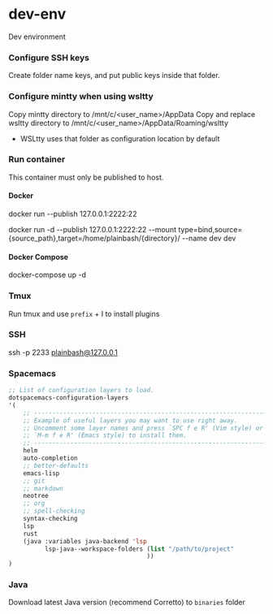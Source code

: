 # dev-env

Dev environment 

### Configure SSH keys
Create folder name keys, and put public keys inside that folder.

### Configure mintty when using wsltty
Copy mintty directory to /mnt/c/<user_name>/AppData
Copy and replace wsltty directory to /mnt/c/<user_name>/AppData/Roaming/wsltty
  * WSLtty uses that folder as configuration location by default

### Run container 
This container must only be published to host.

#### Docker
docker run --publish 127.0.0.1:2222:22

docker run -d --publish  127.0.0.1:2222:22 --mount type=bind,source={source_path},target=/home/plainbash/{directory}/ --name dev dev 

#### Docker Compose
docker-compose up -d

### Tmux
Run tmux and use `prefix` + I to install plugins

### SSH
ssh -p 2233 plainbash@127.0.0.1

### Spacemacs
```lisp
;; List of configuration layers to load.
dotspacemacs-configuration-layers
'(
    ;; ----------------------------------------------------------------
    ;; Example of useful layers you may want to use right away.
    ;; Uncomment some layer names and press `SPC f e R' (Vim style) or
    ;; `M-m f e R' (Emacs style) to install them.
    ;; ----------------------------------------------------------------
    helm
    auto-completion
    ;; better-defaults
    emacs-lisp
    ;; git
    ;; markdown
    neotree
    ;; org
    ;; spell-checking
    syntax-checking
    lsp
    rust
    (java :variables java-backend 'lsp
          lsp-java--workspace-folders (list "/path/to/project"
                                      ))
)
```

### Java
Download latest Java version (recommend Corretto) to `binaries` folder
